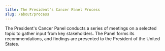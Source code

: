 ```yaml
---
title: The President's Cancer Panel Process
slug: /about/process
---
```

The President's Cancer Panel conducts a series of meetings on a selected topic to gather input from key stakeholders. The Panel forms its recommendations, and findings are presented to the President of the United States.

<div class="process-container">
<question-answer
				question="How does the Panel choose topics to examine?"
				answer="The Panel considers issues critical to the National Cancer Program that are significant, timely, and manageable and that have potential to result in concrete, actionable recommendations. Conversations with stakeholders and partners in cancer-related organizations help to identify priority issues and potential focus areas.">
</question-answer>
<question-answer
				question="Who implements the recommendations the Panel makes in its reports?"
				answer="The Panel is an advisory committee and relies on stakeholders that have authority to implement recommendations.">
</question-answer>
<question-answer
				question="How can I get involved with cancer research advocacy efforts in the federal government?"
				answer="Advocates interested in participating in activities at the National Cancer Institute (NCI) that promote the collective patient perspective in research are encouraged to contact NCI's <a href='https://www.cancer.gov/about-nci/organization/oar'>Office of Advocacy Relations</a>.">
</question-answer>
<question-answer
				question="Does the Panel update past reports?"
				answer="The Panel typically does not revisit past topics or update previous reports.">
</question-answer>
</div>
